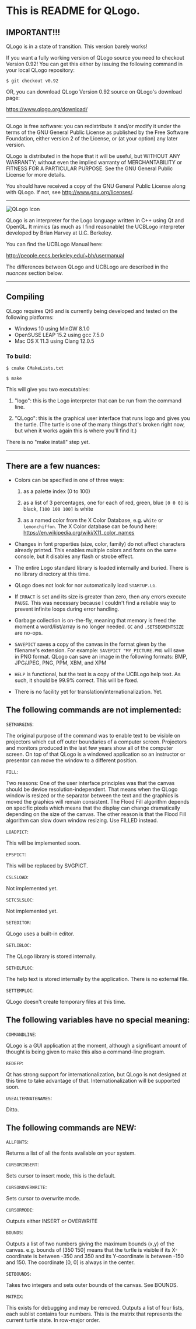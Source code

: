 # This is README for QLogo.

## IMPORTANT!!!

QLogo is in a state of transition. This version barely works!

If you want a fully working version of QLogo source you need to checkout
Version 0.92! You can get this either by issuing the following command in your
local QLogo repository:

```
$ git checkout v0.92
```

OR, you can download QLogo Version 0.92 source on QLogo's download page:

https://www.qlogo.org/download/


***


QLogo is free software: you can redistribute it and/or modify
it under the terms of the GNU General Public License as published by
the Free Software Foundation, either version 2 of the License, or
(at your option) any later version.

QLogo is distributed in the hope that it will be useful,
but WITHOUT ANY WARRANTY; without even the implied warranty of
MERCHANTABILITY or FITNESS FOR A PARTICULAR PURPOSE.  See the
GNU General Public License for more details.

You should have received a copy of the GNU General Public License
along with QLogo.  If not, see <http://www.gnu.org/licenses/>.


***

![QLogo Icon](qlogo_icon384rgba.png)

QLogo is an interpreter for the Logo language written in C++ using
Qt and OpenGL. It mimics (as much as I find reasonable) the UCBLogo
interpreter developed by Brian Harvey at U.C. Berkeley.

You can find the UCBLogo Manual here:

http://people.eecs.berkeley.edu/~bh/usermanual

The differences between QLogo and UCBLogo are described in the
*nuances* section below.

***


## Compiling

QLogo requires Qt6 and is currently being developed and tested on the following
platforms:

* Windows 10 using MinGW 8.1.0 
* OpenSUSE LEAP 15.2 using gcc 7.5.0
* Mac OS X 11.3 using Clang 12.0.5

### To build:

```
$ cmake CMakeLists.txt

$ make
```

This will give you two executables:

1. "logo": this is the Logo interpreter that can be run from the command line.

2. "QLogo": this is the graphical user interface that runs logo and gives you
the turtle. (The turtle is one of the many things that's broken right now, but
when it works again this is where you'll find it.)

There is no "make install" step yet.

***


## There are a few nuances:


* Colors can be specified in one of three ways:

   1. as a palette index (0 to 100)

   2. as a list of 3 percentages, one for each of red, green, blue `[0 0 0]` is
   black, `[100 100 100]` is white

   3. as a named color from the X Color Database, e.g. `white` or `lemonchiffon`.
   The X Color database can be found here:
   https://en.wikipedia.org/wiki/X11_color_names


* Changes in font properties (size, color, family) do not affect characters
  already printed. This enables multiple colors and fonts on the same console,
  but it disables any flash or strobe effect.
  


* The entire Logo standard library is loaded internally and buried. There is
  no library directory at this time.


* QLogo does not look for nor automatically load `STARTUP.LG`.


* If `ERRACT` is set and its size is greater than zero, then any errors execute
  `PAUSE`. This was necessary because I couldn't find a reliable way to prevent
  infinite loops during error handling.
  

* Garbage collection is on-the-fly, meaning that memory is freed the moment a
  word/list/array is no longer needed. `GC` and `.SETSEGMENTSIZE` are no-ops.


* `SAVEPICT` saves a copy of the canvas in the format given by the filename's
  extension. For example: `SAVEPICT "MY_PICTURE.PNG` will save in PNG
  format. QLogo can save an image in the following formats: BMP, JPG/JPEG,
  PNG, PPM, XBM, and XPM


* `HELP` is functional, but the text is a copy of the UCBLogo help text. As
  such, it should be 99.9% correct. This will be fixed.


* There is no facility yet for translation/internationalization. Yet.


## The following commands are not implemented:

`SETMARGINS`:

The original purpose of the command was to enable text to
be visible on projectors which cut off outer boundaries of
a computer screen. Projectors and monitors produced in the
last few years show all of the computer screen. On top of
that QLogo is a windowed application so an instructor or
presentor can move the window to a different position.


`FILL`:

Two reasons: One of the user interface principles was that
the canvas should be device resolution-independent. That
means when the QLogo window is resized or the separator
between the text and the graphics is moved the graphics
will remain consistent. The Flood Fill algorithm depends on
specific pixels which means that the display can change
dramatically depending on the size of the canvas. The other
reason is that the Flood Fill algorithm can slow down
window resizing. Use FILLED instead.

`LOADPICT`:

This will be implemented soon.

`EPSPICT`:

This will be replaced by SVGPICT.

`CSLSLOAD`:

Not implemented yet.

`SETCSLSLOC`:

Not implemented yet.

`SETEDITOR`:

QLogo uses a built-in editor.

`SETLIBLOC`:

The QLogo library is stored internally.

`SETHELPLOC`:

The help text is stored internally by the
application. There is no external file.

`SETTEMPLOC`:

QLogo doesn't create temporary files at this time.


## The following variables have no special meaning:

`COMMANDLINE`:

QLogo is a GUI application at the moment, although a
significant amount of thought is being given to make this
also a command-line program.

`REDEFP`:

Qt has strong support for internationalization, but QLogo
is not designed at this time to take advantage of
that. Internationalization will be supported soon.

`USEALTERNATENAMES`:

Ditto.


## The following commands are NEW:

`ALLFONTS`:

Returns a list of all the fonts available on your system.

`CURSORINSERT`:

Sets cursor to insert mode, this is the default.

`CURSOROVERWRITE`:

Sets cursor to overwrite mode.

`CURSORMODE`:

Outputs either INSERT or OVERWRITE

`BOUNDS`:

Outputs a list of two numbers giving the maximum bounds (x,y)
of the canvas.  e.g. bounds of [350 150] means that the
turtle is visible if its X-coordinate is between -350 and 350
and its Y-coordinate is between -150 and 150. The coordinate
[0, 0] is always in the center.

`SETBOUNDS`:

Takes two integers and sets outer bounds of the canvas.
See BOUNDS.

`MATRIX`:

This exists for debugging and may be removed. Outputs a
list of four lists, each sublist contains four numbers. This
is the matrix that represents the current turtle state. In
row-major order.

